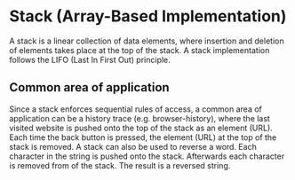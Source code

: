 # Stack (Array-Based Implementation)
A stack is a linear collection of data elements, where insertion and deletion of elements takes place at the top of the stack. A stack implementation follows the LIFO (Last In First Out) principle. 

## Common area of application
Since a stack enforces sequential rules of access, a common area of application can be a history trace (e.g. browser-history), where the last visited website is pushed onto the top of the stack as an element (URL). Each time the back button is pressed, the element (URL) at the top of the stack is removed.
A stack can also be used to reverse a word. Each character in the string is pushed onto the stack. Afterwards each character is removed from of the stack. The result is a reversed string.